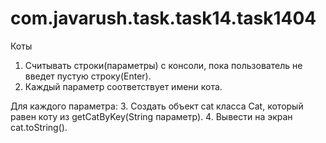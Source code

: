 # com.javarush.task.task14.task1404
Коты

1. Считывать строки(параметры) с консоли, пока пользователь не введет пустую строку(Enter).
2. Каждый параметр соответствует имени кота.

Для каждого параметра:
3. Создать объект cat класса Cat, который равен коту из getCatByKey(String параметр).
4. Вывести на экран cat.toString().
